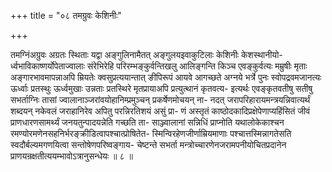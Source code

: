 +++
title = "०८ तमग्रुवः केशिनीः"

+++

तमग्निंअग्रुवः अग्रतः स्थिताः यद्वा अङ्गुलिनामैतत् अङ्गुलयइवाकुटिलाः केशिनीः केशस्थानीयो- र्ध्वभाविकाष्णर्योपेताज्वालाः संरेभिरेहि परिरम्भङ्कुर्वन्तिखलु आलिङ्गन्ति किञ्च एवङ्कुर्वत्यः मम्रुषीः मृताः अङ्गारभावमापन्नाअपि म्रियतेः क्वसुप्रत्ययान्तात् ङीपिरूपं आयवे आगच्छते अग्नये भर्त्रे पुनः स्वोपद्रवमजानत्यः ऊर्ध्वाः प्रतस्थुः ऊर्ध्वमुखाः उन्नताः प्रतस्थिरे मृतप्रायाअपि प्रत्युत्थानं कृतवत्य- इत्यर्थः एवङ्कृतवतीषु सतीषु सभर्ताग्निः तासां ज्वालानाञ्जरांवयोहानिम्प्रमुञ्चन् प्रकर्षेणमोचयन् ना- नदत् जरापरिहारायमन्त्रयन्निवात्यर्थं शब्दयन् नकेवलं जराहानिरेव अपितु परन्निरतिशयं असुं प्रा- णं अस्तृतं काष्ठोदकादिप्रक्षेपेणाप्यहिंसितं जीवं प्राणधारणसामर्थ्यं जनयतुन्पादयन्नेति गच्छति ता- साञ्ज्वालानां सन्निधिं प्राप्नोति यथालोकेकाश्चन रमण्योरमणेनसहनिर्भरङ्क्रीडित्वापश्चात्प्रोषितेत- स्मिन्विरहेणजीर्णाम्रियमाणाः पश्चात्तस्मिन्नागतेसति स्वदौर्बल्यमगणयित्वा सन्तोषेणपरिष्वङ्गाय- चेष्टन्ते सभर्ता मन्त्रोच्चारणेनजरामपनीयोचितप्रदानेन प्राणयन्रक्षतीत्ययम्भावोऽत्रानुसन्धेयः ॥ ८ ॥